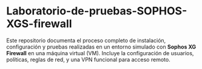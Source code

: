 # Laboratorio-de-pruebas-SOPHOS-XGS-firewall
Este repositorio documenta el proceso completo de instalación, configuración y pruebas realizadas en un entorno simulado con **Sophos XG Firewall** en una máquina virtual (VM). Incluye la configuración de usuarios, políticas, reglas de red, y una VPN funcional para acceso remoto.
